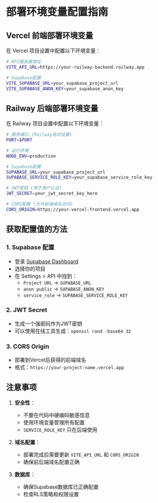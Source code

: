 # 部署环境变量配置指南

## Vercel 前端部署环境变量

在 Vercel 项目设置中配置以下环境变量：

```bash
# API服务器地址
VITE_API_URL=https://your-railway-backend.railway.app

# Supabase配置
VITE_SUPABASE_URL=your_supabase_project_url
VITE_SUPABASE_ANON_KEY=your_supabase_anon_key
```

## Railway 后端部署环境变量

在 Railway 项目设置中配置以下环境变量：

```bash
# 服务端口 (Railway自动设置)
PORT=$PORT

# 运行环境
NODE_ENV=production

# Supabase配置
SUPABASE_URL=your_supabase_project_url
SUPABASE_SERVICE_ROLE_KEY=your_supabase_service_role_key

# JWT密钥 (用于用户认证)
JWT_SECRET=your_jwt_secret_key_here

# CORS配置 (允许前端域名访问)
CORS_ORIGIN=https://your-vercel-frontend.vercel.app
```

## 获取配置值的方法

### 1. Supabase 配置
- 登录 [Supabase Dashboard](https://supabase.com/dashboard)
- 选择你的项目
- 在 Settings > API 中找到：
  - `Project URL` → `SUPABASE_URL`
  - `anon public` → `SUPABASE_ANON_KEY`
  - `service_role` → `SUPABASE_SERVICE_ROLE_KEY`

### 2. JWT Secret
- 生成一个强密码作为JWT密钥
- 可以使用在线工具生成：`openssl rand -base64 32`

### 3. CORS Origin
- 部署到Vercel后获得的前端域名
- 格式：`https://your-project-name.vercel.app`

## 注意事项

1. **安全性**：
   - 不要在代码中硬编码敏感信息
   - 使用环境变量管理所有配置
   - `SERVICE_ROLE_KEY` 只在后端使用

2. **域名配置**：
   - 部署完成后需要更新 `VITE_API_URL` 和 `CORS_ORIGIN`
   - 确保前后端域名配置正确

3. **数据库**：
   - 确保Supabase数据库已正确配置
   - 检查RLS策略和权限设置